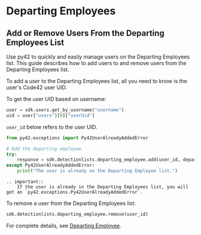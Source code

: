 # Departing Employees

## Add or Remove Users From the Departing Employees List

Use py42 to quickly and easily manage users on the Departing Employees list. This guide describes how to add users to and remove users from the Departing Employees list.

To add a user to the Departing Employees list, all you need to know is the user's Code42 user UID.

To get the user UID based on username:

```python
user = sdk.users.get_by_username("username")
uid = user["users"][0]["userUid"]
```

`user_id` below refers to the user UID.

```python
from py42.exceptions import Py42UserAlreadyAddedError

# Add the departing employee
try:
    response = sdk.detectionlists.departing_employee.add(user_id, departure_date)
except Py42UserAlreadyAddedError:
    print("The user is already on the Departing Employee list.")
```

```{eval-rst}
.. important::
    If the user is already in the Departing Employees list, you will get an `py42.exceptions.Py42UserAlreadyAddedError`.

```

To remove a user from the Departing Employees list:
```python
sdk.detectionlists.departing_employee.remove(user_id)
```

For complete details, see
 [Departing Employee](../methoddocs/detectionlists.md#departing-employees).

